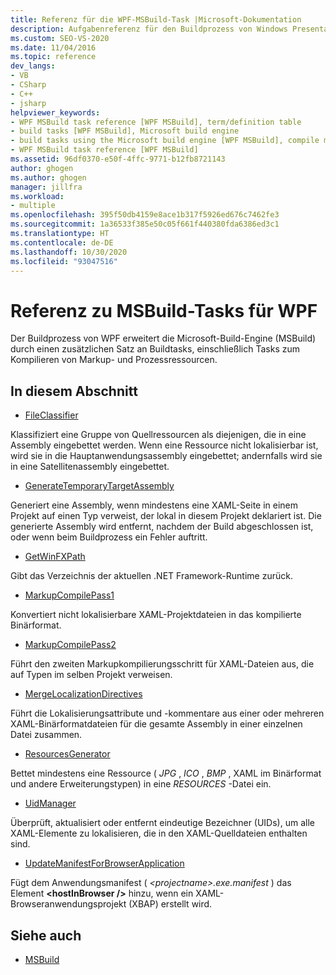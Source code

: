 ```yaml
---
title: Referenz für die WPF-MSBuild-Task |Microsoft-Dokumentation
description: Aufgabenreferenz für den Buildprozess von Windows Presentation Foundation (WPF), der MSBuild durch zusätzliche Aufgaben erweitert
ms.custom: SEO-VS-2020
ms.date: 11/04/2016
ms.topic: reference
dev_langs:
- VB
- CSharp
- C++
- jsharp
helpviewer_keywords:
- WPF MSBuild task reference [WPF MSBuild], term/definition table
- build tasks [WPF MSBuild], Microsoft build engine
- build tasks using the Microsoft build engine [WPF MSBuild], compile markup and process resources
- WPF MSBuild task reference [WPF MSBuild]
ms.assetid: 96df0370-e50f-4ffc-9771-b12fb8721143
author: ghogen
ms.author: ghogen
manager: jillfra
ms.workload:
- multiple
ms.openlocfilehash: 395f50db4159e8ace1b317f5926ed676c7462fe3
ms.sourcegitcommit: 1a36533f385e50c05f661f440380fda6386ed3c1
ms.translationtype: HT
ms.contentlocale: de-DE
ms.lasthandoff: 10/30/2020
ms.locfileid: "93047516"
---
```

# <a name="wpf-msbuild-task-reference"></a>Referenz zu MSBuild-Tasks für WPF

Der Buildprozess von WPF erweitert die Microsoft-Build-Engine (MSBuild) durch einen zusätzlichen Satz an Buildtasks, einschließlich Tasks zum Kompilieren von Markup- und Prozessressourcen.

## <a name="in-this-section"></a>In diesem Abschnitt

- [FileClassifier](../msbuild/fileclassifier-task.md)

 Klassifiziert eine Gruppe von Quellressourcen als diejenigen, die in eine Assembly eingebettet werden. Wenn eine Ressource nicht lokalisierbar ist, wird sie in die Hauptanwendungsassembly eingebettet; andernfalls wird sie in eine Satellitenassembly eingebettet.

- [GenerateTemporaryTargetAssembly](../msbuild/generatetemporarytargetassembly-task.md)

 Generiert eine Assembly, wenn mindestens eine XAML-Seite in einem Projekt auf einen Typ verweist, der lokal in diesem Projekt deklariert ist. Die generierte Assembly wird entfernt, nachdem der Build abgeschlossen ist, oder wenn beim Buildprozess ein Fehler auftritt.

- [GetWinFXPath](../msbuild/getwinfxpath-task.md)

 Gibt das Verzeichnis der aktuellen .NET Framework-Runtime zurück.

- [MarkupCompilePass1](../msbuild/markupcompilepass1-task.md)

 Konvertiert nicht lokalisierbare XAML-Projektdateien in das kompilierte Binärformat.

- [MarkupCompilePass2](../msbuild/markupcompilepass2-task.md)

 Führt den zweiten Markupkompilierungsschritt für XAML-Dateien aus, die auf Typen im selben Projekt verweisen.

- [MergeLocalizationDirectives](../msbuild/mergelocalizationdirectives-task.md)

 Führt die Lokalisierungsattribute und -kommentare aus einer oder mehreren XAML-Binärformatdateien für die gesamte Assembly in einer einzelnen Datei zusammen.

- [ResourcesGenerator](../msbuild/resourcesgenerator-task.md)

 Bettet mindestens eine Ressource ( *JPG* , *ICO* , *BMP* , XAML im Binärformat und andere Erweiterungstypen) in eine *RESOURCES* -Datei ein.

- [UidManager](../msbuild/uidmanager-task.md)

 Überprüft, aktualisiert oder entfernt eindeutige Bezeichner (UIDs), um alle XAML-Elemente zu lokalisieren, die in den XAML-Quelldateien enthalten sind.

- [UpdateManifestForBrowserApplication](../msbuild/updatemanifestforbrowserapplication-task.md)

 Fügt dem Anwendungsmanifest ( *\<projectname>.exe.manifest* ) das Element **\<hostInBrowser />** hinzu, wenn ein XAML-Browseranwendungsprojekt (XBAP) erstellt wird.

## <a name="see-also"></a>Siehe auch

- [MSBuild](../msbuild/msbuild.md)
